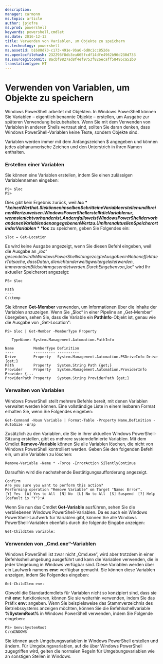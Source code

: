 ```yaml
---
description: 
manager: carmonm
ms.topic: article
author: jpjofre
ms.prod: powershell
keywords: powershell,cmdlet
ms.date: 2016-12-12
title: Verwenden von Variablen, um Objekte zu speichern
ms.technology: powershell
ms.assetid: b1688d73-c173-491e-9ba6-6d0c1cc852de
ms.openlocfilehash: 232296f8db3ea665fcdf14dfe4962b96d230d733
ms.sourcegitcommit: 8acbf9827ad8f4ef9753f826ecaff58495ca51b0
translationtype: HT
---
```

# <a name="using-variables-to-store-objects"></a>Verwenden von Variablen, um Objekte zu speichern
Windows PowerShell arbeitet mit Objekten. In Windows PowerShell können Sie Variablen – eigentlich benannte Objekte – erstellen, um Ausgabe zur späteren Verwendung beizubehalten. Wenn Sie mit dem Verwenden von Variablen in anderen Shells vertraut sind, sollten Sie daran denken, dass Windows PowerShell-Variablen keine Texte, sondern Objekte sind.

Variablen werden immer mit dem Anfangszeichen $ angegeben und können jedes alphanumerische Zeichen und den Unterstrich in ihren Namen enthalten.

### <a name="creating-a-variable"></a>Erstellen einer Variablen
Sie können eine Variablen erstellen, indem Sie einen zulässigen Variablennamen eingeben:

```
PS> $loc
PS>
```

Dies gibt kein Ergebnis zurück, weil **$loc** keinen Wert hat. Sie können im selben Schritt eine Variable erstellen und ihr einen Wert zuweisen. Windows PowerShell erstellt die Variable nur, wenn sie nicht vorhanden ist. Andernfalls weist Windows PowerShell der vorhandenen Variablen den angegebenen Wert zu. Um Ihren aktuellen Speicherort in der Variablen **$loc** zu speichern, geben Sie Folgendes ein:

```
$loc = Get-Location
```

Es wird keine Ausgabe angezeigt, wenn Sie diesen Befehl eingeben, weil die Ausgabe an „$loc“ gesendet wird In Windows PowerShell ist angezeigte Ausgabe ein Nebeneffekt der Tatsache, dass Daten, die nicht anderweitig weitergeleitet werden, immer an den Bildschirm gesendet werden. Durch Eingeben von „$loc“ wird Ihr aktueller Speicherort angezeigt:

```
PS> $loc

Path
----
C:\temp
```

Sie können **Get-Member** verwenden, um Informationen über die Inhalte der Variablen anzuzeigen. Wenn Sie „$loc“ in einer Pipeline an „Get-Member“ übergeben, sehen Sie, dass die Variable ein **PathInfo**-Objekt ist, genau wie die Ausgabe von „Get-Location“:

```
PS> $loc | Get-Member -MemberType Property

   TypeName: System.Management.Automation.PathInfo

Name         MemberType Definition
----         ---------- ----------
Drive        Property   System.Management.Automation.PSDriveInfo Drive {get;}
Path         Property   System.String Path {get;}
Provider     Property   System.Management.Automation.ProviderInfo Provider {...
ProviderPath Property   System.String ProviderPath {get;}
```

### <a name="manipulating-variables"></a>Verwalten von Variablen
Windows PowerShell stellt mehrere Befehle bereit, mit denen Variablen verwaltet werden können. Eine vollständige Liste in einem lesbaren Format erhalten Sie, wenn Sie Folgendes eingeben:

```
Get-Command -Noun Variable | Format-Table -Property Name,Definition -AutoSize -Wrap
```

Zusätzlich zu den Variablen, die Sie in Ihrer aktuellen Windows PowerShell-Sitzung erstellen, gibt es mehrere systemdefinierte Variablen. Mit dem Cmdlet **Remove-Variable** können Sie alle Variablen löschen, die nicht von Windows PowerShell kontrolliert werden. Geben Sie den folgenden Befehl ein, um alle Variablen zu löschen:

```
Remove-Variable -Name * -Force -ErrorAction SilentlyContinue
```

Daraufhin wird die nachstehende Bestätigungsaufforderung angezeigt.

```
Confirm
Are you sure you want to perform this action?
Performing operation "Remove Variable" on Target "Name: Error".
[Y] Yes  [A] Yes to All  [N] No  [L] No to All  [S] Suspend  [?] Help
(default is "Y"):A
```

Wenn Sie nun das Cmdlet **Get-Variable** ausführen, sehen Sie die verbliebenen Windows PowerShell-Variablen. Da es auch ein Windows PowerShell-Laufwerk für Variablen gibt, können Sie alle Windows PowerShell-Variablen ebenfalls durch die folgende Eingabe anzeigen:

```
Get-ChildItem variable:
```

### <a name="using-cmdexe-variables"></a>Verwenden von „Cmd.exe“-Variablen
Windows PowerShell ist zwar nicht „Cmd.exe“, wird aber trotzdem in einer Befehlsshellumgebung ausgeführt und kann die Variablen verwenden, die in jeder Umgebung in Windows verfügbar sind. Diese Variablen werden über ein Laufwerk namens **env:** verfügbar gemacht. Sie können diese Variablen anzeigen, indem Sie Folgendes eingeben:

```
Get-ChildItem env:
```

Obwohl die Standardcmdlets für Variablen nicht so konzipiert sind, dass sie mit **env:** funktionieren, können Sie sie weiterhin verwenden, indem Sie das Präfix **env:** angeben. Wenn Sie beispielsweise das Stammverzeichnis des Betriebssystems anzeigen möchten, können Sie die Befehlsshellvariable **%SystemRoot%** in Windows PowerShell verwenden, indem Sie Folgende eingeben:

```
PS> $env:SystemRoot
C:\WINDOWS
```

Sie können auch Umgebungsvariablen in Windows PowerShell erstellen und ändern. Für Umgebungsvariablen, auf die über Windows PowerShell zugegriffen wird, gelten die normalen Regeln für Umgebungsvariablen wie an sonstigen Stellen in Windows.

